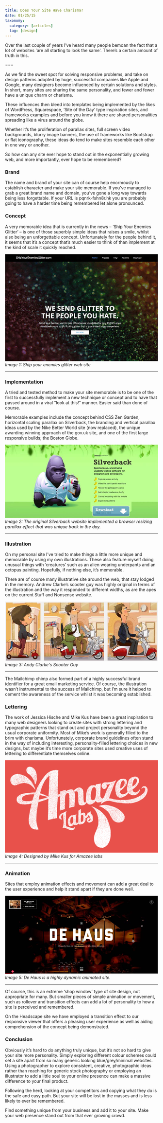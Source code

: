 ```yaml
---
title: Does Your Site Have Charisma?
date: 01/25/15
taxonomy:
  category: [articles]
  tag: [design]
---
```


Over the last couple of years I’ve heard many people bemoan the fact that a lot of websites 'are all starting to look the same'. There’s a certain amount of truth in this.

===

As we find the sweet spot for solving responsive problems, and take on design patterns adopted by huge, successful companies like Apple and Google, many designers become influenced by certain solutions and styles. In short, many sites are sharing the same personality, and fewer and fewer have a unique charm or charisma.

These influences then bleed into templates being implemented by the likes of WordPress, Squarespace, ‘Site of the Day’ type inspiration sites, and frameworks examples and before you know it there are shared personalities spreading like a virus around the globe.

Whether it’s the proliferation of parallax sites, full screen video backgrounds, blurry image banners, the use of frameworks like Bootstrap or flat iconography, these ideas do tend to make sites resemble each other in one way or another.

So how can any site ever hope to stand out in the exponentially growing web, and more importantly, ever hope to be remembered?

<h3>Brand</h3>

The name and brand of your site can of course help enormously to establish character and make your site memorable. If you’ve managed to grab a great brand name and domain, you’ve gone a long way towards being less forgettable. If your URL is pqnrk-fshn8r.hk you are probably going to have a harder time being remembered let alone pronounced.

<h3>Concept</h3>

A very memorable idea that is currently in the news – ‘Ship Your Enemies Glitter’ – is one of those superbly simple ideas that raises a smile, whilst also being an unforgettable concept.  Unfortunately for the people behind it, it seems that it’s a concept that’s much easier to think of than implement at the kind of scale it quickly reached.


![Image 1](charisma1.jpg)
*Image 1: Ship your enemies glitter web site*
<hr/>


<h3>Implementation</h3>

A tried and tested method to make your site memorable is to be one of the first to successfully implement a new technique or concept and to have that passed around in a viral “look at this!” manner. Easier said than done of course.

Memorable examples include the concept behind CSS Zen Garden, horizontal scaling parallax on Silverback, the branding and vertical parallax ideas used by the Nike Better World site (now replaced), the unique awarding winning approach of the gov.uk site, and one of the first large responsive builds; the Boston Globe.

![Image 2](charisma2.jpg)
*Image 2: The original Silverback website implemented a browser resizing parallax effect that was unique back in the day.*
<hr/>


<h3>Illustration</h3>

On my personal site I’ve tried to make things a little more unique and memorable by using my own illustrations. These also feature myself doing unusual things with ’creatures’ such as an alien wearing underpants and an octopus painting. Hopefully, if nothing else, it’s memorable.

There are of course many illustrative site around the web, that stay lodged in the memory. Andrew Clarke’s scooter guy was highly original in terms of the illustration and the way it responded to different widths, as are the apes on the current Stuff and Nonsense website.

![Image 3](charisma3.png)
*Image 3: Andy Clarke's Scooter Guy*
<hr/>


The Mailchimp chimp also formed part of a highly successful brand identifier for a great email marketing service. Of course, the illustration wasn’t instrumental to the success of Mailchimp, but I’m sure it helped to cement the awareness of the service whilst it was becoming established.

<h3>Lettering</h3>

The work of Jessica Hische and Mike Kus have been a great inspiration to many web designers looking to create sites with strong lettering and typographic patterns that stand out and project personality beyond the usual corporate uniformity. Most of Mike’s work is generally filled to the brim with charisma. Unfortunately, corporate brand guidelines often stand in the way of including interesting, personality-filled lettering choices in new designs, but maybe it’s time more corporate sites used creative uses of lettering to differentiate themselves online.

![Image 4](charisma4.png)
*Image 4: Designed by Mike Kus for Amazee labs*
<hr/>


<h3>Animation</h3>

Sites that employ animation effects and movement can add a great deal to the user experience and help it stand apart if they are done well.

![Image 5](charisma5.jpg) 
*Image 5: De Haus is a highly dynamic animated site.*
<hr/>


Of course, this is an extreme ‘shop window’ type of site design, not appropriate for many. But smaller pieces of simple animation or movement, such as rollover and transition effects can add a lot of personality to how a site is perceived and remembered.

On the Headscape site we have employed a transition effect to our responsive viewer that offers a pleasing user experience as well as aiding comprehension of the concept being demonstrated.

<h3>Conclusion</h3>

Obviously it’s hard to do anything truly unique, but it’s not so hard to give your site more personality. Simply exploring different colour schemes could set a site apart from so many generic looking blue/grey/minimal websites. Using a photographer to explore consistent, creative, photographic ideas rather than reaching for generic stock photography or employing an illustrator to add a little soul to your online presence can make a massive difference to your final product.

Following the herd, looking at your competitors and copying what they do is the safe and easy path. But your site will be lost in the masses and is less likely to ever be remembered.

Find something unique from your business and add it to your site. Make your web presence stand out from that ever growing crowd.






